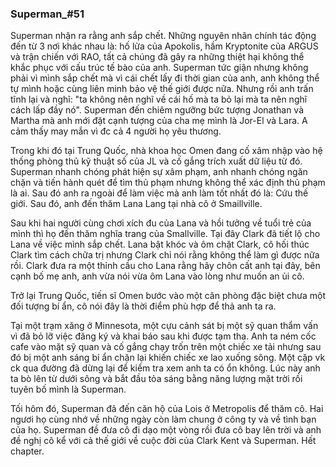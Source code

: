 ### Superman_#51

  Superman nhận ra rằng anh sắp chết. Những nguyên nhân chính tác động đến từ 3 nơi khác nhau là: hố lửa của Apokolis, hầm Kryptonite của ARGUS và trận chiến với RAO, tất cả chúng đã gây ra những thiệt hại không thể khắc phục với cấu trúc tế bào của anh. Superman tức giận nhưng không phải vì mình sắp chết mà vì cái chết lấy đi thời gian của anh, anh không thể tự mình hoặc cùng liên minh bảo vệ thế giới được nữa. Nhưng rồi anh trấn tĩnh lại và nghĩ: "ta không nên nghĩ về cái hố mà ta bỏ lại mà ta nên nghĩ cách lấp đầy nó". Superman đến chiêm ngưỡng bức tượng Jonathan và Martha mà anh mới đặt cạnh tượng của cha mẹ mình là Jor-El và Lara. A cảm thấy may mắn vì đc cả 4 người họ yêu thương.
  
  Trong khi đó tại Trung Quốc, nhà khoa học Omen đang cố xâm nhập vào hệ thống phòng thủ kỹ thuật số của JL và cố gắng trích xuất dữ liệu từ đó. Superman nhanh chóng phát hiện sự xâm phạm, anh nhanh chóng ngăn chặn và tiến hành quét để tìm thủ phạm nhưng không thể xác định thủ phạm là ai. Sau đó anh ra ngoài để làm việc mà anh làm tốt nhất đó là: Cứu thế giới. Sau đó, anh đến thăm Lana Lang tại nhà cô ở Smaillville.
  
  Sau khi hai người cùng chơi xích đu của Lana và hồi tưởng về tuổi trẻ của mình thì họ đến thăm nghĩa trang của Smallville. Tại đây Clark đã tiết lộ cho Lana về việc mình sắp chết. Lana bật khóc và ôm chặt Clark, cô hối thúc Clark tìm cách chữa trị nhưng Clark chỉ nói rằng không thể làm gì được nữa rồi. Clark đưa ra một thỉnh cầu cho Lana rằng hãy chôn cất anh tại đây, bên cạnh bố mẹ anh, anh vừa nói vừa ôm Lana vào lòng như muốn an ủi cô.
  
  Trở lại Trung Quốc, tiến sĩ Omen bước vào một căn phòng đặc biệt chưa một đối tượng bí ẩn, cô nói đây là thời điểm phù hợp để thả anh ta ra.
  
  Tại một trạm xăng ở Minnesota, một cựu cảnh sát bị một sỹ quan thẩm vấn vì đã bỏ lỡ việc đăng ký và khai báo sau khi được tạm tha. Anh ta ném cốc cafe vào mặt sỹ quan và cố gắng chạy trốn trên một chiếc xe tải nhưng sau đó bị một anh sáng bí ẩn chặn lại khiến chiếc xe lao xuống sông. Một cặp vk ck qua đường đã dừng lại để kiểm tra xem anh ta có ổn không. Lúc này anh ta bò lên từ dưới sông và bắt đầu tỏa sáng bằng năng lượng mặt trời rồi tuyên bố mình là Superman.
  
  Tối hôm đó, Superman đã đến căn hộ của Lois ở Metropolis để thăm cô. Hai ngươi họ cùng nhớ về những ngày còn làm chung ở công ty và về tình bạn của họ. Superman đề đưa cô đi dạo một vòng rồi đưa cô bay lên trời và anh đề nghị cô kể với cả thế giới về cuộc đời của Clark Kent và Superman. Hết chapter.
  
  
